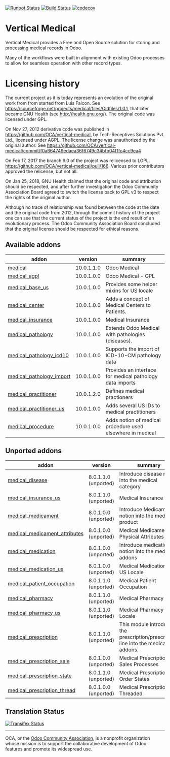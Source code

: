 [![Runbot Status](https://runbot.odoo-community.org/runbot/badge/flat/159/10.0.svg)](https://runbot.odoo-community.org/runbot/repo/github-com-oca-vertical-medical-159)
[![Build Status](https://travis-ci.org/OCA/vertical-medical.svg?branch=10.0)](https://travis-ci.org/OCA/vertical-medical)
[![codecov](https://codecov.io/gh/OCA/vertical-medical/branch/10.0/graph/badge.svg)](https://codecov.io/gh/OCA/vertical-medical)

# Vertical Medical

Vertical Medical provides a Free and Open Source solution for storing and processing medical
records in Odoo.

Many of the workflows were built in alignment with existing Odoo processes to allow for
seamless operation with other record types.

# Licensing history
The current project as it is today represents an evolution of the original work
from from started from Luis Falcon. See https://sourceforge.net/projects/medical/files/Oldfiles/1.0.1,
that later became GNU Health (see
http://health.gnu.org/). The original code was licensed under GPL.

On Nov 27, 2012 derivative code was published in https://github.com/OCA/vertical-medical,
by Tech-Receptives Solutions Pvt. Ltd., licensed
under AGPL.  The license change was unauthorized by the original
author. See https://github.com/OCA/vertical-medical/commit/f0a664749edaea36f6749c34bfb04f1fc4cc9ea4

On Feb 17, 2017 the branch 9.0 of the project was relicensed to LGPL.
https://github.com/OCA/vertical-medical/pull/166. Various prior contributors
approved the relicense, but not all.

On Jan 25, 2018, GNU Health claimed that the original code and attribution
should be respected, and after further investigation the Odoo Community
Association Board agreed to switch the license back to GPL v3 to respect the
rights of the original author.

Although no trace of relationship was found between the code at the date
and the original code from 2012, through the commit history of the project one
can see that the current status of the project is the end result of an
evolutionary process. The Odoo Community Association Board concluded that
the original license should be respected for ethical reasons.



[//]: # (addons)

Available addons
----------------
addon | version | summary
--- | --- | ---
[medical](medical/) | 10.0.1.1.0 | Odoo Medical
[medical_agpl](medical_agpl/) | 10.0.1.0.0 | Odoo Medical - GPL
[medical_base_us](medical_base_us/) | 10.0.1.0.0 | Provides some helper mixins for US locale
[medical_center](medical_center/) | 10.0.1.0.0 | Adds a concept of Medical Centers to Patients.
[medical_insurance](medical_insurance/) | 10.0.1.0.0 | Medical Insurance
[medical_pathology](medical_pathology/) | 10.0.1.0.0 | Extends Odoo Medical with pathologies (diseases).
[medical_pathology_icd10](medical_pathology_icd10/) | 10.0.1.0.0 | Supports the import of ICD-10-CM pathology data
[medical_pathology_import](medical_pathology_import/) | 10.0.1.0.0 | Provides an interface for medical pathology data imports
[medical_practitioner](medical_practitioner/) | 10.0.1.2.0 | Defines medical practioners
[medical_practitioner_us](medical_practitioner_us/) | 10.0.1.0.0 | Adds several US IDs to medical practitioners
[medical_procedure](medical_procedure/) | 10.0.1.0.0 | Adds notion of medical procedure used elsewhere in medical


Unported addons
---------------
addon | version | summary
--- | --- | ---
[medical_disease](medical_disease/) | 8.0.1.1.0 (unported) | Introduce disease notion into the medical category
[medical_insurance_us](medical_insurance_us/) | 8.0.1.1.0 (unported) | Medical Insurance - US
[medical_medicament](medical_medicament/) | 8.0.1.0.0 (unported) | Introduce Medicament notion into the medical product
[medical_medicament_attributes](medical_medicament_attributes/) | 8.0.1.0.0 (unported) | Medical Medicament Physical Attributes
[medical_medication](medical_medication/) | 8.0.1.0.0 (unported) | Introduce medication notion into the medical addons
[medical_medication_us](medical_medication_us/) | 8.0.1.0.0 (unported) | Medical Medication - US Locale
[medical_patient_occupation](medical_patient_occupation/) | 8.0.1.1.0 (unported) | Medical Patient Occupation
[medical_pharmacy](medical_pharmacy/) | 8.0.1.1.0 (unported) | Medical Pharmacy
[medical_pharmacy_us](medical_pharmacy_us/) | 8.0.1.1.0 (unported) | Medical Pharmacy - US Locale
[medical_prescription](medical_prescription/) | 8.0.1.1.0 (unported) | This module introduce the prescription/prescription line into the medical addons.
[medical_prescription_sale](medical_prescription_sale/) | 8.0.1.0.0 (unported) | Medical Prescription Sales Processes
[medical_prescription_state](medical_prescription_state/) | 8.0.1.1.0 (unported) | Medical Prescription Order States
[medical_prescription_thread](medical_prescription_thread/) | 8.0.1.0.0 (unported) | Medical Prescription Threaded

[//]: # (end addons)

Translation Status
------------------
[![Transifex Status](https://www.transifex.com/projects/p/OCA-vertical-medical-10.0/chart/image_png)](https://www.transifex.com/projects/p/OCA-vertical-medical-10.0)

----

OCA, or the [Odoo Community Association](http://odoo-community.org/), is a nonprofit organization whose
mission is to support the collaborative development of Odoo features and
promote its widespread use.
